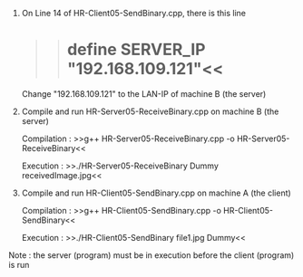 1. On Line 14 of HR-Client05-SendBinary.cpp, there is this line

   >># define SERVER_IP  "192.168.109.121"<<

   Change "192.168.109.121" to the LAN-IP of machine B (the server)

2. Compile and run HR-Server05-ReceiveBinary.cpp on machine B (the server)

   Compilation : >>g++ HR-Server05-ReceiveBinary.cpp -o HR-Server05-ReceiveBinary<<

   Execution :   >>./HR-Server05-ReceiveBinary Dummy receivedImage.jpg<<

3. Compile and run HR-Client05-SendBinary.cpp on machine A (the client)

   Compilation : >>g++ HR-Client05-SendBinary.cpp -o HR-Client05-SendBinary<<

   Execution :   >>./HR-Client05-SendBinary file1.jpg Dummy<<

Note : the server (program) must be in execution before the client (program) is run
